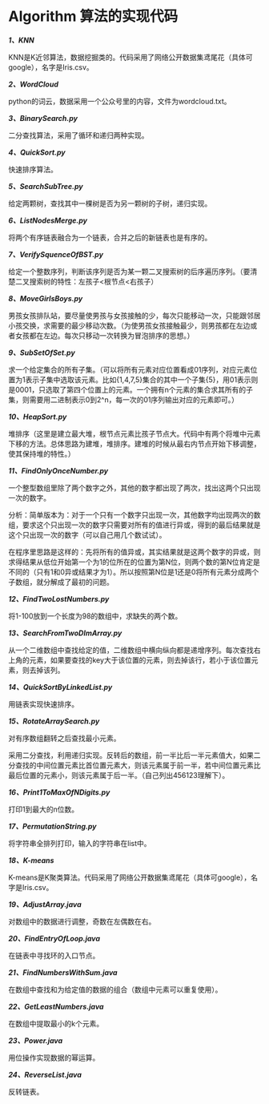 # Algorithm 算法的实现代码
***1、KNN***

  KNN是K近邻算法，数据挖掘类的。代码采用了网络公开数据集鸢尾花（具体可google），名字是Iris.csv。
  
  ***2、WordCloud***
  
  python的词云，数据采用一个公众号里的内容，文件为wordcloud.txt。
  
  ***3、BinarySearch.py***
  
  二分查找算法，采用了循环和递归两种实现。
  
  
  ***4、QuickSort.py***
  
  快速排序算法。
  
  
  ***5、SearchSubTree.py***
  
  给定两颗树，查找其中一棵树是否为另一颗树的子树，递归实现。
  
  ***6、ListNodesMerge.py***
  
  将两个有序链表融合为一个链表，合并之后的新链表也是有序的。
  
  ***7、VerifySquenceOfBST.py***
  
  给定一个整数序列，判断该序列是否为某一颗二叉搜索树的后序遍历序列。（要清楚二叉搜索树的特性：左孩子<根节点<右孩子）
  
  ***8、MoveGirlsBoys.py***
  
  男孩女孩排队站，要尽量使男孩与女孩接触的少，每次只能移动一次，只能跟邻居小孩交换，求需要的最少移动次数。（为使男孩女孩接触最少，则男孩都在左边或者女孩都在左边。每次只移动一次转换为冒泡排序的思想。）
  
  ***9、SubSetOfSet.py***
  
  求一个给定集合的所有子集。（可以将所有元素对应位置看成01序列，对应元素位置为1表示子集中选取该元素。比如{1,4,7,5}集合的其中一个子集{5}，用01表示则是0001，只选取了第四个位置上的元素。一个拥有n个元素的集合求其所有的子集，则需要用二进制表示0到2^n，每一次的01序列输出对应的元素即可。）
  
  ***10、HeapSort.py***
  
  堆排序（这里是建立最大堆，根节点元素比孩子节点大。代码中有两个将堆中元素下移的方法。总体思路为建堆，堆排序。建堆的时候从最右内节点开始下移调整，使其保持堆的特性。）
  
  ***11、FindOnlyOnceNumber.py***
  
  一个整型数组里除了两个数字之外，其他的数字都出现了两次，找出这两个只出现一次的数字。
  
  分析：简单版本为：对于一个只有一个数字只出现一次，其他数字均出现两次的数组，要求这个只出现一次的数字只需要对所有的值进行异或，得到的最后结果就是这个只出现一次的数字（可以自己用几个数试试）。
  
  在程序里思路是这样的：先将所有的值异或，其实结果就是这两个数字的异或，则求得结果从低位开始第一个为1的位所在的位置为第N位，则两个数的第N位肯定是不同的（只有1和0异或结果才为1）。所以按照第N位是1还是0将所有元素分成两个子数组，就分解成了最初的问题。
  
  ***12、FindTwoLostNumbers.py***
  
  将1-100放到一个长度为98的数组中，求缺失的两个数。
  
  ***13、SearchFromTwoDImArray.py***
  
  从一个二维数组中查找给定的值，二维数组中横向纵向都是递增序列。每次查找右上角的元素，如果要查找的key大于该位置的元素，则去掉该行，若小于该位置元素，则去掉该列。
  
  ***14、QuickSortByLinkedList.py***
  
  用链表实现快速排序。

  ***15、RotateArraySearch.py***
  
  对有序数组翻转之后查找最小元素。
  
  采用二分查找，利用递归实现。反转后的数组，前一半比后一半元素值大，如果二分查找的中间位置元素比首位置元素大，则该元素属于前一半，若中间位置元素比最后位置的元素小，则该元素属于后一半。（自己列出456123理解下）。
  
  ***16、Print1ToMaxOfNDigits.py***
  
  打印1到最大的n位数。
  
  ***17、PermutationString.py***
  
  将字符串全排列打印，输入的字符串在list中。
  
  ***18、K-means***
  
  K-means是K聚类算法。代码采用了网络公开数据集鸢尾花（具体可google），名字是Iris.csv。

  ***19、AdjustArray.java***

  对数组中的数据进行调整，奇数在左偶数在右。

  ***20、FindEntryOfLoop.java***

  在链表中寻找环的入口节点。

  ***21、FindNumbersWithSum.java***

  在数组中查找和为给定值的数据的组合（数组中元素可以重复使用）。

  ***22、GetLeastNumbers.java***

  在数组中提取最小的k个元素。

  ***23、Power.java***

  用位操作实现数据的幂运算。

  ***24、ReverseList.java***

  反转链表。
